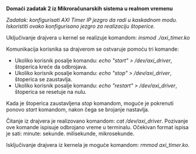 **Domaći zadatak 2 iz Mikroračunarskih sistema u realnom vremenu**

*Zadatak: konfigurisati AXI Timer IP jezgro da radi u kaskadnom modu. Iskoristiti ovako konfigurisano jezgro za realizaciju štoperice.*

Uključivanje drajvera u kernel se realizuje komandom: _insmod ./axi_timer.ko_

Komunikacija korisnika sa drajverom se ostvaruje pomoću tri komande:
- Ukoliko korisnik posalje komandu: _echo "start" > /dev/axi_driver_, štoperica kreće da odbrojava.
- Ukoliko korisnik posalje komandu: _echo "stop" > /dev/axi_driver_, štoperica se zaustavlja.
- Ukoliko korisnik posalje komandu: _echo "restart" > /dev/axi_driver_, štoperica se resetuje na nulu.

Kada je štoperica zaustavljena _stop_ komandom, moguće je pokrenuti ponovo _start_ komandom, nakon čega se brojanje nastavlja.

Čitanje iz drajvera je realizovano komandom: _cat /dev/axi_driver_. Pozivanje ove komande ispisuje odbrojano vreme u terminalu. 
Očekivan format ispisa je sati: minute: sekunde. milisekunde, mikrosekunde. 

Isključivanje drajvera iz kernela je moguće komandom: _rmmod axi_timer.ko_.

 

